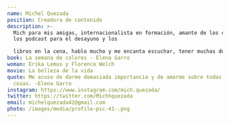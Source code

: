 ```yaml
---
name: Michel Quezada
position: Creadora de contenido
description: >-
  Mich para mis amigas, internacionalista en formación, amante de los cuentos,
  los podcast para el desayuno y los

  libros en la cena, hablo mucho y me encanta escuchar, tener muchas dudas es mi pasión y aprender idiomas mi terapia.
book: La semana de colores - Elena Garro
woman: Erika Lemus y Florence Welch
movie: La belleza de la vida
quote: Me acuso de darme demasiada importancia y de amarme sobre todas las
  cosas. -Elena Garro
instagram: https://www.instagram.com/mich.quezada/
twitter: https://twitter.com/Michhquezada
email: michelquezada42@gmail.com
photo: /images/media/profile-pic-41-.png
---
```

